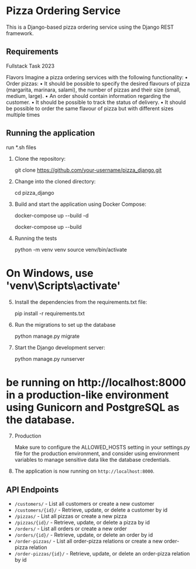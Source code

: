 # Pizza Ordering Service

This is a Django-based pizza ordering service using the Django REST framework.

## Requirements
Fullstack Task 2023

Flavors
Imagine a pizza ordering services with the following functionality: • Order pizzas:
• It should be possible to specify the desired flavours of pizza (margarita, marinara, salami), the number of pizzas and their size (small, medium, large).
• An order should contain information regarding the customer.
• It should be possible to track the status of delivery.
• It should be possible to order the same flavour of pizza but with different sizes multiple times

## Running the application

run *.sh files 


1. Clone the repository:


    git clone https://github.com/your-username/pizza_django.git


2. Change into the cloned directory:


    cd pizza_django


3. Build and start the application using Docker Compose:


    docker-compose up --build -d

    docker-compose up --build

4. Running the tests


    python -m venv venv
    source venv/bin/activate  

# On Windows, use 'venv\Scripts\activate'

5. Install the dependencies from the requirements.txt file:


    pip install -r requirements.txt


5. Run the migrations to set up the database


    python manage.py migrate

6. Start the Django development server:


    python manage.py runserver



#  be running on http://localhost:8000 in a production-like environment using Gunicorn and PostgreSQL as the database.

7. Production

    
    Make sure to configure the ALLOWED_HOSTS setting in your settings.py file for the production environment, and consider using environment variables to manage sensitive data like the database credentials.


7. The application is now running on `http://localhost:8000`.

## API Endpoints

* `/customers/` - List all customers or create a new customer
* `/customers/{id}/` - Retrieve, update, or delete a customer by id
* `/pizzas/` - List all pizzas or create a new pizza
* `/pizzas/{id}/` - Retrieve, update, or delete a pizza by id
* `/orders/` - List all orders or create a new order
* `/orders/{id}/` - Retrieve, update, or delete an order by id
* `/order-pizzas/` - List all order-pizza relations or create a new order-pizza relation
* `/order-pizzas/{id}/` - Retrieve, update, or delete an order-pizza relation by id


